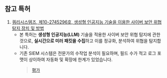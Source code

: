 ## 참고 특허

1. [쿼리시스템즈, 제10-2745296호, 생성형 인공지능 기술을 이용한 사이버 보안 위협 탐지 장치 및 방법](references/10-2745296.md)
    * 본 특허는 **생성형 인공지능(LLM)** 기술을 적용한 사이버 보안 위협 탐지에 관한 것으로, **실시간으로 미러 패킷을 수집**하고 이를 정규화, 분석하여 위협을 탐지합니다.
    * 기존 SIEM 시스템은 전문가의 수작업 분석이 필요하며, 필드 수가 적고 로그 포맷이 상이하여 자동화 및 확장에 한계가 있었습니다.
      > [평가](references/10-2745296-evaluation.md)
